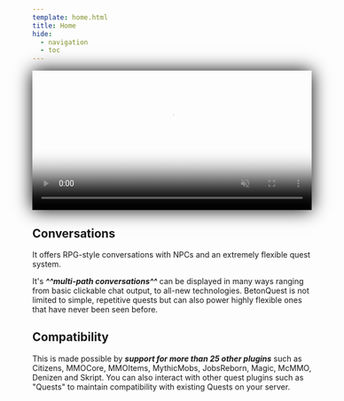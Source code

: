 ```yaml
---
template: home.html
title: Home
hide:
  - navigation
  - toc
---
```

<div style="text-align: center;">
  <video autoplay muted loop poster="media/content/Home/OverviewVideoPreview.jpg" src="media/content/Documentation/Conversations/MenuConvIO.mp4" width="100%" style="box-shadow: 0px 0px 30px black;">
    Sorry, your browser doesn't support embedded videos.
  </video>
</div>

## Conversations
It offers RPG-style conversations with NPCs and an extremely flexible quest system.

It's _**^^multi-path conversations^^**_ can be displayed in many ways ranging from basic clickable chat output, to all-new technologies.
BetonQuest is not limited to simple, repetitive quests but can also power highly flexible ones that have never been seen before.

## Compatibility
This is made possible by _**support for more than 25 other plugins**_ such as
Citizens, MMOCore, MMOItems, MythicMobs, JobsReborn, Magic, McMMO, Denizen and Skript. You can also interact with other quest plugins
such as "Quests" to maintain compatibility with existing Quests on your server.
